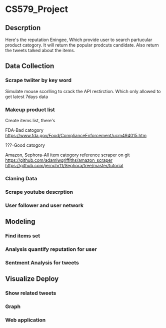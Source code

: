 # CS579_Project
## Descrption
Here's the reputation Eningee,
Which provide user to search partucular product catogory.
It will return the popular prodcuts candidate. Also return the tweets talked about the items.


## Data Collection
### Scrape twiiter by key word
Simulate mouse scorlling to crack the API restirction. Which only allowed to get latest 7days data
### Makeup product list
Create items list, there's 

FDA-Bad catogory
https://www.fda.gov/Food/ComplianceEnforcement/ucm494015.htm

???-Good catogory

Amazon, Sephora-All item catogory
reference scraper on git
https://github.com/adamlwgriffiths/amazon_scraper
https://github.com/jernchr11/Sephora/tree/master/tutorial
### Claning Data
### Scrape youtube descrption
### User follower and user network


## Modeling
### Find items set
### Analysis quantify reputation for user
### Sentment Analysis for tweets


## Visualize Deploy
### Show related tweets
### Graph
### Web application
